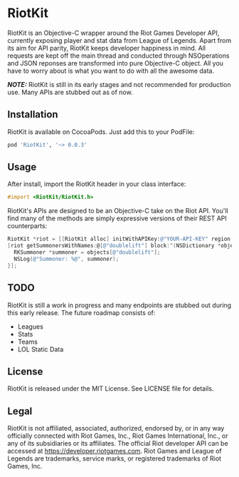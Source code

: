 RiotKit
=======

RiotKit is an Objective-C wrapper around the Riot Games Developer API, currently exposing player and stat data from League of Legends. Apart from its aim for API parity, RiotKit keeps developer happiness in mind. All requests are kept off the main thread and conducted through NSOperations and JSON reponses are transformed into pure Objective-C object. All you have to worry about is what you want to do with all the awesome data.

***NOTE:*** RiotKit is still in its early stages and not recommended for production use. Many APIs are stubbed out as of now.

## Installation

RiotKit is available on CocoaPods. Just add this to your PodFile:

```ruby
pod 'RiotKit', '~> 0.0.3'
```

## Usage

After install, import the RiotKit header in your class interface:

```objective-c
#import <RiotKit/RiotKit.h>
```

RiotKit's APIs are designed to be an Objective-C take on the Riot API. You'll find many of the methods are simply expressive versions of their REST API counterparts:

```objective-c
RiotKit *riot = [[RiotKit alloc] initWithAPIKey:@"YOUR-API-KEY" region:RKRegionNorthAmerica];
[riot getSummonersWithNames:@[@"doublelift"] block:^(NSDictionary *objects, NSError *error) {
  RKSummoner *summoner = objects[@"doublelift"];
  NSLog(@"Summoner: %@", summoner);
}];
```

## TODO

RiotKit is still a work in progress and many endpoints are stubbed out during this early release. The future roadmap consists of:

- Leagues
- Stats
- Teams
- LOL Static Data

## License

RiotKit is released under the MIT License. See LICENSE file for details.

## Legal

RiotKit is not affiliated, associated, authorized, endorsed by, or in any way officially connected with Riot Games, Inc., Riot Games International, Inc., or any of its subsidiaries or its affiliates. The official Riot developer API can be accessed at https://developer.riotgames.com. Riot Games and League of Legends are trademarks, service marks, or registered trademarks of Riot Games, Inc.
